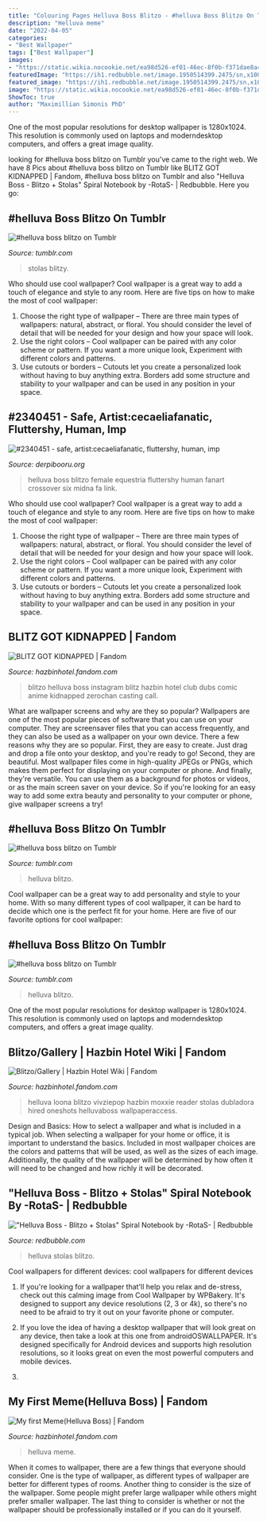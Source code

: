 ```yaml
---
title: "Colouring Pages Helluva Boss Blitzo - #helluva Boss Blitzo On Tumblr"
description: "Helluva meme"
date: "2022-04-05"
categories:
- "Best Wallpaper"
tags: ["Best Wallpaper"]
images:
- "https://static.wikia.nocookie.net/ea98d526-ef01-46ec-8f0b-f371dae8a473"
featuredImage: "https://ih1.redbubble.net/image.1950514399.2475/sn,x1000-pad,1000x1000,f8f8f8.jpg"
featured_image: "https://ih1.redbubble.net/image.1950514399.2475/sn,x1000-pad,1000x1000,f8f8f8.jpg"
image: "https://static.wikia.nocookie.net/ea98d526-ef01-46ec-8f0b-f371dae8a473"
ShowToc: true
author: "Maximillian Simonis PhD"
---
```



One of the most popular resolutions for desktop wallpaper is 1280x1024. This resolution is commonly used on laptops and moderndesktop computers, and offers a great image quality.

	

		
looking for #helluva boss blitzo on Tumblr you've came to the right web. We have 8 Pics about #helluva boss blitzo on Tumblr like BLITZ GOT KIDNAPPED | Fandom, #helluva boss blitzo on Tumblr and also &quot;Helluva Boss - Blitzo + Stolas&quot; Spiral Notebook by -RotaS- | Redbubble. Here you go:
		
    
## #helluva Boss Blitzo On Tumblr

<img loading=lazy src="https://64.media.tumblr.com/44c89aeb1bea716db54f167bfd312ec2/9acdf25501953c19-62/s640x960/45c55c3ee82dae118f0883001016165b48b4bdbc.jpg" onerror="this.onerror=null;this.src='https://tse4.mm.bing.net/th?id=OIP.o9Epgc9IWabBF3ozamB1JgHaEJ&amp;pid=15.1';" alt="#helluva boss blitzo on Tumblr">

_Source: tumblr.com_

>stolas blitzy. 

	

Who should use cool wallpaper?
Cool wallpaper is a great way to add a touch of elegance and style to any room. Here are five tips on how to make the most of cool wallpaper: 
1) Choose the right type of wallpaper – There are three main types of wallpapers: natural, abstract, or floral. You should consider the level of detail that will be needed for your design and how your space will look. 
2) Use the right colors – Cool wallpaper can be paired with any color scheme or pattern. If you want a more unique look, Experiment with different colors and patterns. 
3) Use cutouts or borders – Cutouts let you create a personalized look without having to buy anything extra. Borders add some structure and stability to your wallpaper and can be used in any position in your space.

    
## #2340451 - Safe, Artist:cecaeliafanatic, Fluttershy, Human, Imp

<img loading=lazy src="https://derpicdn.net/img/2020/5/5/2340451/large.png" onerror="this.onerror=null;this.src='https://tse2.mm.bing.net/th?id=OIP.zal3sr8L1m4hvuWuvSWC4AHaI2&amp;pid=15.1';" alt="#2340451 - safe, artist:cecaeliafanatic, fluttershy, human, imp">

_Source: derpibooru.org_

>helluva boss blitzo female equestria fluttershy human fanart crossover six midna fa link. 

	

Who should use cool wallpaper?
Cool wallpaper is a great way to add a touch of elegance and style to any room. Here are five tips on how to make the most of cool wallpaper: 
1) Choose the right type of wallpaper – There are three main types of wallpapers: natural, abstract, or floral. You should consider the level of detail that will be needed for your design and how your space will look. 
2) Use the right colors – Cool wallpaper can be paired with any color scheme or pattern. If you want a more unique look, Experiment with different colors and patterns. 
3) Use cutouts or borders – Cutouts let you create a personalized look without having to buy anything extra. Borders add some structure and stability to your wallpaper and can be used in any position in your space.

    
## BLITZ GOT KIDNAPPED | Fandom

<img loading=lazy src="https://static.wikia.nocookie.net/ea98d526-ef01-46ec-8f0b-f371dae8a473" onerror="this.onerror=null;this.src='https://tse4.mm.bing.net/th?id=OIP.-ABbBja1liCjQnP1IerEpAHaHa&amp;pid=15.1';" alt="BLITZ GOT KIDNAPPED | Fandom">

_Source: hazbinhotel.fandom.com_

>blitzo helluva boss instagram blitz hazbin hotel club dubs comic anime kidnapped zerochan casting call. 

	

What are wallpaper screens and why are they so popular?
Wallpapers are one of the most popular pieces of software that you can use on your computer. They are screensaver files that you can access frequently, and they can also be used as a wallpaper on your own device. There a few reasons why they are so popular. First, they are easy to create. Just drag and drop a file onto your desktop, and you're ready to go! Second, they are beautiful. Most wallpaper files come in high-quality JPEGs or PNGs, which makes them perfect for displaying on your computer or phone. And finally, they're versatile. You can use them as a background for photos or videos, or as the main screen saver on your device. So if you're looking for an easy way to add some extra beauty and personality to your computer or phone, give wallpaper screens a try!

    
## #helluva Boss Blitzo On Tumblr

<img loading=lazy src="https://64.media.tumblr.com/72765f8adf1d2938440c64a1f4de5ed7/e38538a8ddf633d6-84/s1280x1920/b5581efe5f0285ee2d1ee129e656b056c76485b8.jpg" onerror="this.onerror=null;this.src='https://tse3.mm.bing.net/th?id=OIP.SsdrtP1ptRExKE_MQTpFjwHaDm&amp;pid=15.1';" alt="#helluva boss blitzo on Tumblr">

_Source: tumblr.com_

>helluva blitzo. 

	

Cool wallpaper can be a great way to add personality and style to your home. With so many different types of cool wallpaper, it can be hard to decide which one is the perfect fit for your home. Here are five of our favorite options for cool wallpaper: 

    
## #helluva Boss Blitzo On Tumblr

<img loading=lazy src="https://64.media.tumblr.com/e86e825ae7a62aa06751152c728d09ad/e38538a8ddf633d6-63/s250x250_c1/a53bee3ee3b246daf97dfb3d5c6505f5a96e5dc9.jpg" onerror="this.onerror=null;this.src='https://tse3.mm.bing.net/th?id=OIP.YV0G92MoSLv3uwrZxAIIOwAAAA&amp;pid=15.1';" alt="#helluva boss blitzo on Tumblr">

_Source: tumblr.com_

>helluva blitzo. 

	

One of the most popular resolutions for desktop wallpaper is 1280x1024. This resolution is commonly used on laptops and moderndesktop computers, and offers a great image quality.

    
## Blitzo/Gallery | Hazbin Hotel Wiki | Fandom

<img loading=lazy src="https://vignette.wikia.nocookie.net/hazbinhotel/images/4/4a/Helluva_Boss_characters.jpg/revision/latest?cb=20191105142609" onerror="this.onerror=null;this.src='https://tse2.mm.bing.net/th?id=OIP.pMoNeyG6CvE0g_VLnslXiwHaEY&amp;pid=15.1';" alt="Blitzo/Gallery | Hazbin Hotel Wiki | Fandom">

_Source: hazbinhotel.fandom.com_

>helluva loona blitzo vivziepop hazbin moxxie reader stolas dubladora hired oneshots helluvaboss wallpaperaccess. 

	

Design and Basics: How to select a wallpaper and what is included in a typical job.
When selecting a wallpaper for your home or office, it is important to understand the basics. Included in most wallpaper choices are the colors and patterns that will be used, as well as the sizes of each image. Additionally, the quality of the wallpaper will be determined by how often it will need to be changed and how richly it will be decorated.

    
## &quot;Helluva Boss - Blitzo + Stolas&quot; Spiral Notebook By -RotaS- | Redbubble

<img loading=lazy src="https://ih1.redbubble.net/image.1950514399.2475/sn,x1000-pad,1000x1000,f8f8f8.jpg" onerror="this.onerror=null;this.src='https://tse1.mm.bing.net/th?id=OIP.nNhje3i7sRUZ8_mXAueCGwHaHa&amp;pid=15.1';" alt="&quot;Helluva Boss - Blitzo + Stolas&quot; Spiral Notebook by -RotaS- | Redbubble">

_Source: redbubble.com_

>helluva stolas blitzo. 

	

Cool wallpapers for different devices:
cool wallpapers for different devices 

1. If you're looking for a wallpaper that'll help you relax and de-stress, check out this calming image from Cool Wallpaper by WPBakery. It's designed to support any device resolutions (2, 3 or 4k), so there's no need to be afraid to try it out on your favorite phone or computer.

2. If you love the idea of having a desktop wallpaper that will look great on any device, then take a look at this one from androidOSWALLPAPER. It's designed specifically for Android devices and supports high resolution resolutions, so it looks great on even the most powerful computers and mobile devices.

3.

    
## My First Meme(Helluva Boss) | Fandom

<img loading=lazy src="https://static.wikia.nocookie.net/1a8a6e7b-a929-4934-a30a-720a2f8cb2b1" onerror="this.onerror=null;this.src='https://tse4.mm.bing.net/th?id=OIP.M-DmLkhqFQvVdnL8v9l-JAAAAA&amp;pid=15.1';" alt="My first Meme(Helluva Boss) | Fandom">

_Source: hazbinhotel.fandom.com_

>helluva meme. 

	

When it comes to wallpaper, there are a few things that everyone should consider. One is the type of wallpaper, as different types of wallpaper are better for different types of rooms. Another thing to consider is the size of the wallpaper. Some people might prefer large wallpaper while others might prefer smaller wallpaper. The last thing to consider is whether or not the wallpaper should be professionally installed or if you can do it yourself.

